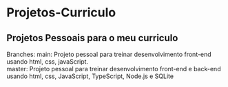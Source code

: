 # Projetos-Curriculo
## Projetos Pessoais para o meu curriculo

Branches:
main: Projeto pessoal para treinar desenvolvimento front-end usando html, css, javaScript. <br/>
master: Projeto pessoal para treinar desenvolvimento front-end e back-end usando html, css, JavaScript, TypeScript, Node.js e SQLite
